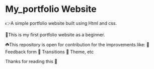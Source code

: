 # My_portfolio Website

👉A simple portfolio website built using Html and css.

🍑This is my first portfolio website as a beginner.

☘️This repository is open for contribution for the improvements like:
    📍 Feedback form
    📍 Transitions
    📍 Theme, etc

Thanks for reading this 🙌
